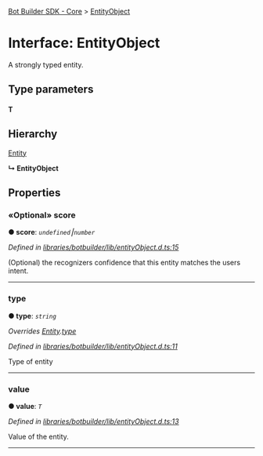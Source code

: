 [Bot Builder SDK - Core](../README.md) > [EntityObject](../interfaces/botbuilder.entityobject.md)



# Interface: EntityObject


A strongly typed entity.

## Type parameters
#### T 
## Hierarchy


 [Entity](botbuilder.entity.md)

**↳ EntityObject**








## Properties
<a id="score"></a>

### «Optional» score

**●  score**:  *`undefined`⎮`number`* 

*Defined in [libraries/botbuilder/lib/entityObject.d.ts:15](https://github.com/Microsoft/botbuilder-js/blob/0b16877/libraries/botbuilder/lib/entityObject.d.ts#L15)*



(Optional) the recognizers confidence that this entity matches the users intent.




___

<a id="type"></a>

###  type

**●  type**:  *`string`* 

*Overrides [Entity](botbuilder.entity.md).[type](botbuilder.entity.md#type)*

*Defined in [libraries/botbuilder/lib/entityObject.d.ts:11](https://github.com/Microsoft/botbuilder-js/blob/0b16877/libraries/botbuilder/lib/entityObject.d.ts#L11)*



Type of entity




___

<a id="value"></a>

###  value

**●  value**:  *`T`* 

*Defined in [libraries/botbuilder/lib/entityObject.d.ts:13](https://github.com/Microsoft/botbuilder-js/blob/0b16877/libraries/botbuilder/lib/entityObject.d.ts#L13)*



Value of the entity.




___



